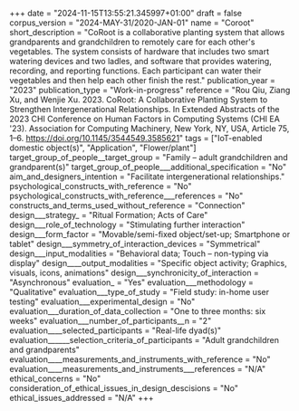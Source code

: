 +++
date = "2024-11-15T13:55:21.345997+01:00"
draft = false
corpus_version = "2024-MAY-31/2020-JAN-01"
name = "Coroot"
short_description = "CoRoot is a collaborative planting system that allows grandparents and grandchildren to remotely care for each other's vegetables. The system consists of hardware that includes two smart watering devices and two ladles, and software that provides watering, recording, and reporting functions. Each participant can water their vegetables and then help each other finish the rest."
publication_year = "2023"
publication_type = "Work-in-progress"
reference = "Rou Qiu, Ziang Xu, and Wenjie Xu. 2023. CoRoot: A Collaborative Planting System to Strengthen Intergenerational Relationships. In Extended Abstracts of the 2023 CHI Conference on Human Factors in Computing Systems (CHI EA '23). Association for Computing Machinery, New York, NY, USA, Article 75, 1–6. https://doi.org/10.1145/3544549.3585621"
tags = ["IoT-enabled domestic object(s)", "Application", "Flower/plant"]
target_group_of_people__target_group = "Family – adult grandchildren and grandparent(s)"
target_group_of_people___additional_specification = "No"
aim_and_designers_intention = "Facilitate intergenerational relationships."
psychological_constructs_with_reference = "No"
psychological_constructs_with_reference___references = "No"
constructs_and_terms_used_without_reference = "Connection"
design___strategy_ = "Ritual Formation; Acts of Care"
design___role_of_technology = "Stimulating further interaction"
design___form_factor = "Movable/semi-fixed object/set-up; Smartphone or tablet"
design___symmetry_of_interaction_devices = "Symmetrical"
design___input_modalities = "Behavioral data; Touch – non-typing via display"
design____output_modalities = "Specific object activity;  Graphics, visuals, icons, animations"
design___synchronicity_of_interaction = "Asynchronous"
evaluation_ = "Yes"
evaluation___methodology = "Qualitative"
evaluation___type_of_study = "Field study: in-home user testing"
evaluation___experimental_design = "No"
evaluation___duration_of_data_collection = "One to three months: six weeks"
evaluation___number_of_participants__n = "2"
evaluation____selected_participants = "Real-life dyad(s)"
evaluation______selection_criteria_of_participants = "Adult grandchildren and grandparents"
evaluation____measurements_and_instruments_with_reference = "No"
evaluation____measurements_and_instruments___references = "N/A"
ethical_concerns = "No"
consideration_of_ethical_issues_in_design_descisions = "No"
ethical_issues_addressed = "N/A"
+++

